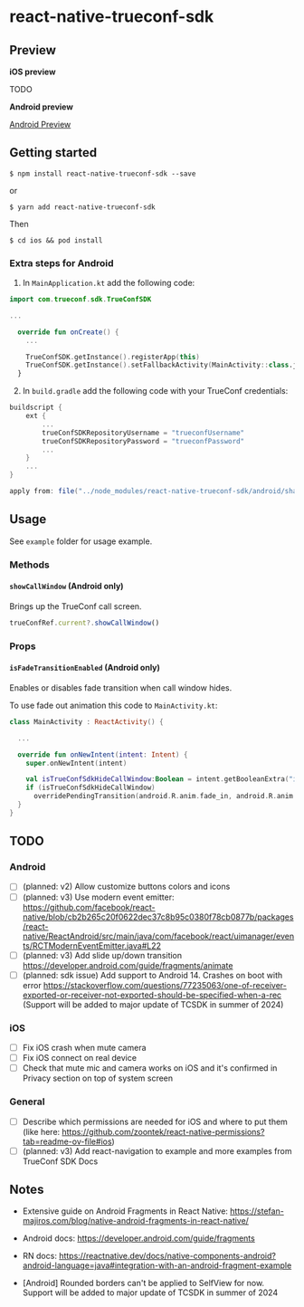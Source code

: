 
# react-native-trueconf-sdk

## Preview

**iOS preview**

TODO

**Android preview**

[Android Preview](https://github.com/kesha-antonov/react-native-trueconf-sdk/assets/11584712/42e03f89-d5d6-4506-b18b-661656cb51a8)

## Getting started

`$ npm install react-native-trueconf-sdk --save`

or

`$ yarn add react-native-trueconf-sdk`

Then

`$ cd ios && pod install`

### Extra steps for Android

1. In `MainApplication.kt` add the following code:

```kotlin
import com.trueconf.sdk.TrueConfSDK

...

  override fun onCreate() {
    ...

    TrueConfSDK.getInstance().registerApp(this)
    TrueConfSDK.getInstance().setFallbackActivity(MainActivity::class.java)
  }

```

2. In `build.gradle` add the following code with your TrueConf credentials:

```gradle
buildscript {
    ext {
        ...
        trueConfSDKRepositoryUsername = "trueconfUsername"
        trueConfSDKRepositoryPassword = "trueconfPassword"
        ...
    }
    ...
}

apply from: file("../node_modules/react-native-trueconf-sdk/android/shared.gradle")
```

## Usage

See `example` folder for usage example.

### Methods

#### `showCallWindow` (Android only)

Brings up the TrueConf call screen.

```javascript
trueConfRef.current?.showCallWindow()
```

### Props

#### `isFadeTransitionEnabled` (Android only)

Enables or disables fade transition when call window hides.

To use fade out animation this code to `MainActivity.kt`:

```kotlin
class MainActivity : ReactActivity() {

  ...

  override fun onNewIntent(intent: Intent) {
    super.onNewIntent(intent)

    val isTrueConfSdkHideCallWindow:Boolean = intent.getBooleanExtra("isTrueConfSdkHideCallWindow", false)
    if (isTrueConfSdkHideCallWindow)
      overridePendingTransition(android.R.anim.fade_in, android.R.anim.fade_out)
  }
}
```

## TODO

### Android
- [ ] (planned: v2) Allow customize buttons colors and icons
- [ ] (planned: v3) Use modern event emitter: https://github.com/facebook/react-native/blob/cb2b265c20f0622dec37c8b95c0380f78cb0877b/packages/react-native/ReactAndroid/src/main/java/com/facebook/react/uimanager/events/RCTModernEventEmitter.java#L22
- [ ] (planned: v3) Add slide up/down transition https://developer.android.com/guide/fragments/animate
- [ ] (planned: sdk issue) Add support to Android 14. Crashes on boot with error https://stackoverflow.com/questions/77235063/one-of-receiver-exported-or-receiver-not-exported-should-be-specified-when-a-rec (Support will be added to major update of TCSDK in summer of 2024)

### iOS
- [ ] Fix iOS crash when mute camera
- [ ] Fix iOS connect on real device
- [ ] Check that mute mic and camera works on iOS and it's confirmed in Privacy section on top of system screen

### General
- [ ] Describe which permissions are needed for iOS and where to put them (like here: https://github.com/zoontek/react-native-permissions?tab=readme-ov-file#ios)
- [ ] (planned: v3) Add react-navigation to example and more examples from TrueConf SDK Docs

## Notes

- Extensive guide on Android Fragments in React Native: https://stefan-majiros.com/blog/native-android-fragments-in-react-native/
- Android docs: https://developer.android.com/guide/fragments
- RN docs: https://reactnative.dev/docs/native-components-android?android-language=java#integration-with-an-android-fragment-example

- [Android] Rounded borders can't be applied to SelfView for now. Support will be added to major update of TCSDK in summer of 2024
